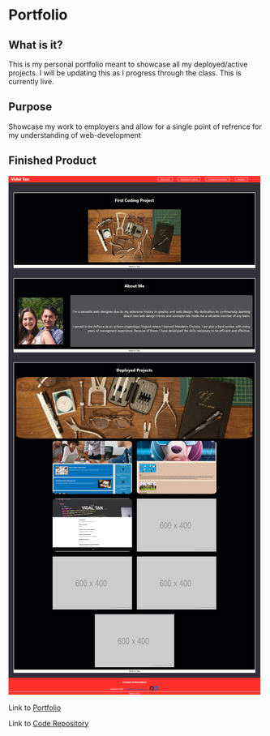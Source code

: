 # Portfolio

## What is it?

This is my personal portfolio meant to showcase all my deployed/active projects.
I will be updating this as I progress through the class. This is currently live.


## Purpose 

Showcase my work to employers and allow for a single point of refrence for my
understanding of web-development

## Finished Product

![Full Webpage Screenshot](./assets/images/portfolio.png)

Link to [Portfolio](https://vidalatan.github.io/Mini-project/)

Link to [Code Repository](https://github.com/Vidalatan/Mini-project)
